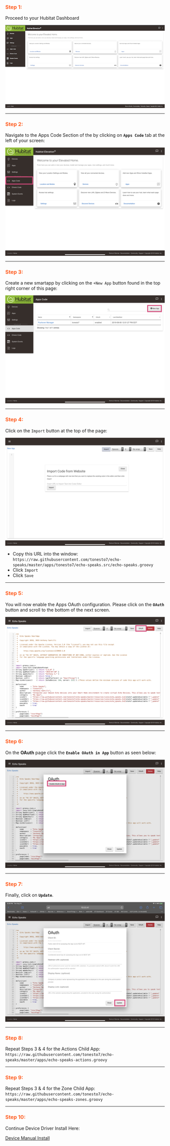### <h3 style="color: #FF6025;">Step 1:</h3>
Proceed to your Hubitat Dashboard

![screenshot](img/he_app_install_1.png)

---
### <h3 style="color: #FF6025;">Step 2:</h3>
Navigate to the Apps Code Section of the by clicking on **`Apps Code`** tab at the left of your screen:

![screenshot](img/he_app_install_2.jpg)

---
### <h3 style="color: #FF6025;">Step 3:</h3>
Create a new smartapp by clicking on the `+New App` button found in the top right corner of this page:

![screenshot](img/he_app_install_3.png)

---
### <h3 style="color: #FF6025;">Step 4:</h3>
Click on the `Import` button at the top of the page:

![screenshot](img/he_app_install_4.png)

* Copy this URL into the window: `https://raw.githubusercontent.com/tonesto7/echo-speaks/master/apps/tonesto7/echo-speaks.src/echo-speaks.groovy`
* Click `Import`
* Click `Save`

---
### <h3 style="color: #FF6025;">Step 5:</h3>
You will now enable the Apps OAuth configuration. Please click on the **`OAuth`** button and scroll to the bottom of the next screen.

![screenshot](img/he_app_install_5.png)

---
### <h3 style="color: #FF6025;">Step 6:</h3>
On the **OAuth** page click the **`Enable OAuth in App`** button as seen below:

![screenshot](img/he_app_install_6.png)

---
### <h3 style="color: #FF6025;">Step 7:</h3>
Finally, click on **`Update`**.

![screenshot](img/he_app_install_7.png)

---
### <h3 style="color: #FF6025;">Step 8:</h3>
Repeat Steps 3 & 4 for the Actions Child App: ```https://raw.githubusercontent.com/tonesto7/echo-speaks/master/apps/echo-speaks-actions.groovy```

---
### <h3 style="color: #FF6025;">Step 9:</h3>
Repeat Steps 3 & 4 for the Zone Child App: ```https://raw.githubusercontent.com/tonesto7/echo-speaks/master/apps/echo-speaks-zones.groovy```

---
### <h3 style="color: #FF6025;">Step 10:</h3>
Continue Device Driver Install Here:

[Device Manual Install](/hubitat/installation/device_install)
